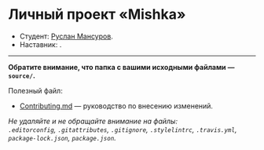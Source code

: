 # Личный проект «Mishka»

* Студент: [Руслан Мансуров](https://up.htmlacademy.ru/adaptive/18/user/1033781).
* Наставник: .

---

**Обратите внимание, что папка с вашими исходными файлами — `source/`.**

Полезный файл:

- [Contributing.md](Contributing.md) — руководство по внесению изменений.

_Не удаляйте и не обращайте внимание на файлы:_<br>
_`.editorconfig`, `.gitattributes`, `.gitignore`, `.stylelintrc`, `.travis.yml`, `package-lock.json`, `package.json`._
